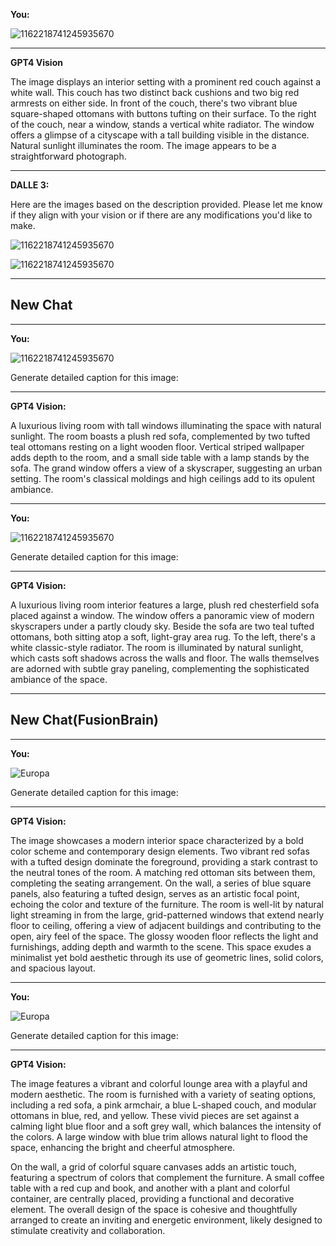 **You:**

![1162218741245935670](/1162218741245935670-dalle3-0.jpg)

------------------

**GPT4 Vision**

The image displays an interior setting with a prominent red couch against a white wall. This couch has two distinct back cushions and two big red armrests on either side. In front of the couch, there's two vibrant blue square-shaped ottomans with buttons tufting on their surface. To the right of the couch, near a window, stands a vertical white radiator. The window offers a glimpse of a cityscape with a tall building visible in the distance. Natural sunlight illuminates the room. The image appears to be a straightforward photograph.

------------------

**DALLE 3:**

Here are the images based on the description provided. Please let me know if they align with your vision or if there are any modifications you'd like to make.


![1162218741245935670](/1162218741245935670-dalle3-1.png)

![1162218741245935670](/1162218741245935670-dalle3-2.png)

------------------

## New Chat

------------------

**You:**

![1162218741245935670](/1162218741245935670-dalle3-1.png)

Generate detailed caption for this image:

------------------

**GPT4 Vision:**

A luxurious living room with tall windows illuminating the space with natural sunlight. The room boasts a plush red sofa, complemented by two tufted teal ottomans resting on a light wooden floor. Vertical striped wallpaper adds depth to the room, and a small side table with a lamp stands by the sofa. The grand window offers a view of a skyscraper, suggesting an urban setting. The room's classical moldings and high ceilings add to its opulent ambiance.

------------------

**You:**

![1162218741245935670](/1162218741245935670-dalle3-2.png)

Generate detailed caption for this image:

------------------

**GPT4 Vision:**

A luxurious living room interior features a large, plush red chesterfield sofa placed against a window. The window offers a panoramic view of modern skyscrapers under a partly cloudy sky. Beside the sofa are two teal tufted ottomans, both sitting atop a soft, light-gray area rug. To the left, there's a white classic-style radiator. The room is illuminated by natural sunlight, which casts soft shadows across the walls and floor. The walls themselves are adorned with subtle gray paneling, complementing the sophisticated ambiance of the space.  

------------------

## New Chat(FusionBrain)

------------------

**You:**

![Europa](/1162218741245935670-FusionBrain-1.png)

Generate detailed caption for this image:

------------------

**GPT4 Vision:**

The image showcases a modern interior space characterized by a bold color scheme and contemporary design elements. Two vibrant red sofas with a tufted design dominate the foreground, providing a stark contrast to the neutral tones of the room. A matching red ottoman sits between them, completing the seating arrangement. On the wall, a series of blue square panels, also featuring a tufted design, serves as an artistic focal point, echoing the color and texture of the furniture. The room is well-lit by natural light streaming in from the large, grid-patterned windows that extend nearly floor to ceiling, offering a view of adjacent buildings and contributing to the open, airy feel of the space. The glossy wooden floor reflects the light and furnishings, adding depth and warmth to the scene. This space exudes a minimalist yet bold aesthetic through its use of geometric lines, solid colors, and spacious layout.

------------------

**You:**

![Europa](/1162218741245935670-FusionBrain-2.png)

Generate detailed caption for this image:

------------------

**GPT4 Vision:**

The image features a vibrant and colorful lounge area with a playful and modern aesthetic. The room is furnished with a variety of seating options, including a red sofa, a pink armchair, a blue L-shaped couch, and modular ottomans in blue, red, and yellow. These vivid pieces are set against a calming light blue floor and a soft grey wall, which balances the intensity of the colors. A large window with blue trim allows natural light to flood the space, enhancing the bright and cheerful atmosphere.

On the wall, a grid of colorful square canvases adds an artistic touch, featuring a spectrum of colors that complement the furniture. A small coffee table with a red cup and book, and another with a plant and colorful container, are centrally placed, providing a functional and decorative element. The overall design of the space is cohesive and thoughtfully arranged to create an inviting and energetic environment, likely designed to stimulate creativity and collaboration.